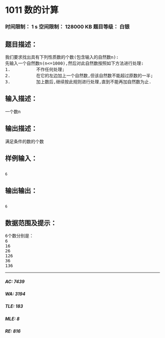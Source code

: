 # 1011 数的计算   
### 时间限制： 1 s     空间限制： 128000 KB     题目等级： 白银  
## 题目描述：  

<pre>
我们要求找出具有下列性质数的个数(包含输入的自然数n):
先输入一个自然数n(n<=1000),然后对此自然数按照如下方法进行处理:
1.          不作任何处理;
2.          在它的左边加上一个自然数,但该自然数不能超过原数的一半;
3.          加上数后,继续按此规则进行处理,直到不能再加自然数为止.
</pre>
  
  
## 输入描述：  

<pre>
一个数n
</pre>
  
  
## 输出描述：  

<pre>
满足条件的数的个数
</pre>
  
  
## 样例输入：  

<pre><code>
6
</code></pre>
  
  
## 输出输出：  

<pre><code>
6
</code></pre>
  
  
## 数据范围及提示：  

<pre>
6个数分别是：
6
16
26
126
36
136
</pre>
  
  
***  

##### AC: 7439  
##### WA: 3194  
##### TLE: 183  
##### MLE: 8  
##### RE: 816  
